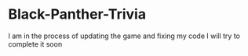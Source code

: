 # Black-Panther-Trivia
I am in the process of updating the game and fixing my code I will try to complete it soon
